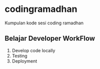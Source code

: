 # codingramadhan
Kumpulan kode sesi coding ramadhan


## Belajar Developer WorkFlow
1. Develop code locally
2. Testing
3. Deployment
